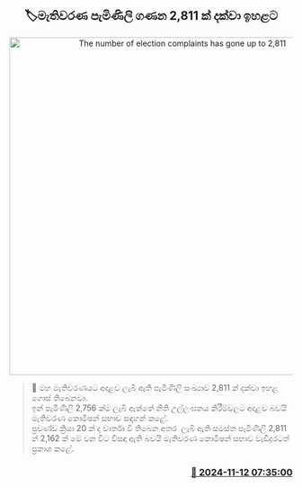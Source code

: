 <p align='center'><b><h2 align='center' title='The number of election complaints has gone up to 2,811'>🏷මැතිවරණ පැමිණිලි ගණන 2,811 ක් දක්වා ඉහළට</h2></b></p>
<p align='center'><img src='https://helakuru.sgp1.cdn.digitaloceanspaces.com/esana/images/lib/election-complaint-presidential-election.jpg' width='600' alt='The number of election complaints has gone up to 2,811'></p>

>📝 මහ මැතිවරණයට අදාළව ලැබී ඇති පැමිණිලි සංඛ්‍යාව 2,811 ක් දක්වා ඉහළ ගොස් තිබෙනවා.<br>ඉන් පැමිණිලි 2,756 ක්ම ලැබී ඇත්තේ නීති උල්ලංඝනය කිරීම්වලට අදාළව බවයි මැතිවරණ කොමිෂන් සභාව සඳහන් කළේ.<br>ප්‍රචණ්ඩ ක්‍රියා 20 ක් ද වාර්තා වී තිබෙන අතර  ලැබී ඇති සමස්ත පැමිණිලි 2,811 න් 2,162 ක් මේ වන විට විසඳා ඇති බවයි මැතිවරණ කොමිෂන් සභාව වැඩිදුරටත් ප්‍රකාශ කළේ.<br>

<h3 align='right'><a href='https://www.helakuru.lk/esana/p/104942/'>📅 2024-11-12 07:35:00</a></h3>
